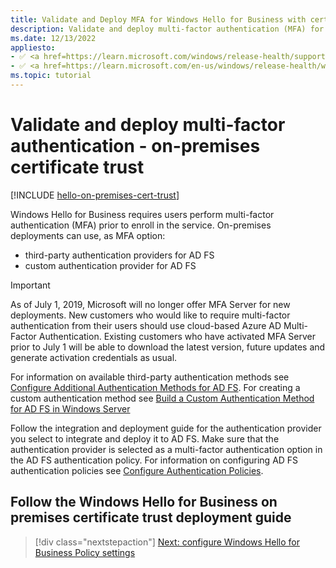```yaml
---
title: Validate and Deploy MFA for Windows Hello for Business with certificate trust
description: Validate and deploy multi-factor authentication (MFA) for Windows Hello for Business in an on-premises certificate trust model.
ms.date: 12/13/2022
appliesto: 
- ✅ <a href=https://learn.microsoft.com/windows/release-health/supported-versions-windows-client target=_blank>Windows 10 and later</a>
- ✅ <a href=https://learn.microsoft.com/en-us/windows/release-health/windows-server-release-info target=_blank>Windows Server 2016 and later</a>
ms.topic: tutorial
---
```


# Validate and deploy multi-factor authentication - on-premises certificate trust

[!INCLUDE [hello-on-premises-cert-trust](../../includes/hello-on-premises-cert-trust.md)]

Windows Hello for Business requires users perform multi-factor authentication (MFA) prior to enroll in the service. On-premises deployments can use, as MFA option:

- third-party authentication providers for AD FS
- custom authentication provider for AD FS

> [!IMPORTANT]
> As of July 1, 2019, Microsoft will no longer offer MFA Server for new deployments. New customers who would like to require multi-factor authentication from their users should use cloud-based Azure AD Multi-Factor Authentication. Existing customers who have activated MFA Server prior to July 1 will be able to download the latest version, future updates and generate activation credentials as usual.

For information on available third-party authentication methods see [Configure Additional Authentication Methods for AD FS](/windows-server/identity/ad-fs/operations/configure-additional-authentication-methods-for-ad-fs). For creating a custom authentication method see [Build a Custom Authentication Method for AD FS in Windows Server](/windows-server/identity/ad-fs/development/ad-fs-build-custom-auth-method)

Follow the integration and deployment guide for the authentication provider you select to integrate and deploy it to AD FS. Make sure that the authentication provider is selected as a multi-factor authentication option in the AD FS authentication policy. For information on configuring AD FS authentication policies see [Configure Authentication Policies](/windows-server/identity/ad-fs/operations/configure-authentication-policies).

## Follow the Windows Hello for Business on premises certificate trust deployment guide

> [!div class="nextstepaction"]
> [Next: configure Windows Hello for Business Policy settings](hello-cert-trust-policy-settings.md)
